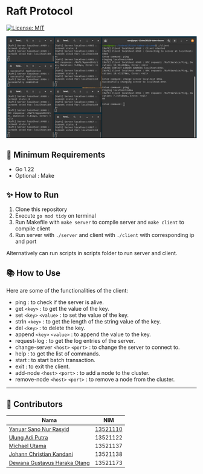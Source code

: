 
# Raft Protocol

 [![License: MIT](https://img.shields.io/badge/License-MIT-yellow.svg)](https://opensource.org/licenses/MIT)

![Raft Protocol](./img/image.png "Raft Protocol")

## 🏹 Minimum Requirements

- Go 1.22
- Optional : Make

## ✨ How to Run

1. Clone this repository
2. Execute `go mod tidy` on terminal
3. Run Makefile with `make server` to compile server and `make client` to compile client
4. Run server with `./server` and client with `./client` with corresponding ip and port

Alternatively can run scripts in scripts folder to run server and client.

## 📚 How to Use

Here are some of the functionalities of the client:

- ping : to check if the server is alive.
- get `<key>` : to get the value of the key.
- set `<key>` `<value>` : to set the value of the key.
- strln `<key>` : to get the length of the string value of the key.
- del `<key>` : to delete the key.
- append `<key>` `<value>` : to append the value to the key.
- request-log : to get the log entries of the server.
- change-server `<host>` `<port>` : to change the server to connect to.
- help : to get the list of commands.
- start : to start batch transaction.
- exit : to exit the client.
- add-node `<host>` `<port>` : to add a node to the cluster.
- remove-node `<host>` `<port>` : to remove a node from the cluster.

---

## 📝 Contributors

| Nama | NIM |
|------|-----|
| [Yanuar Sano Nur Rasyid](https://github.com/yansans) | [13521110](https://github.com/noarotem) |
| [Ulung Adi Putra](https://github.com/Ulung32) | 13521122 |
| [Michael Utama](https://github.com/Michaelu670) | 13521137 |
| [Johann Christian Kandani](https://github.com/Genvictus) | 13521138 |
| [Dewana Gustavus Haraka Otang](https://github.com/DewanaGustavus) | 13521173 |
